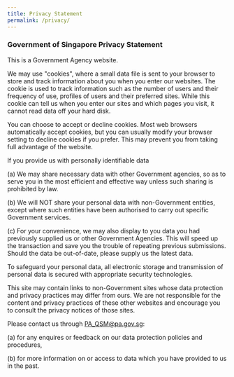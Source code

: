 ```yaml
---
title: Privacy Statement
permalink: /privacy/
---
```

### **Government of Singapore Privacy Statement**

This is a Government Agency website.  
 
We may use "cookies", where a small data file is sent to your browser to store and track information about you when you enter our websites. The cookie is used to track information such as the number of users and their frequency of use, profiles of users and their preferred sites. While this cookie can tell us when you enter our sites and which pages you visit, it cannot read data off your hard disk.
 
You can choose to accept or decline cookies. Most web browsers automatically accept cookies, but you can usually modify your browser setting to decline cookies if you prefer. This may prevent you from taking full advantage of the website.
 
If you provide us with personally identifiable data
 
(a) We may share necessary data with other Government agencies, so as to serve you in the most efficient and effective way unless such sharing is prohibited by law.
 
(b) We will NOT share your personal data with non-Government entities, except where such entities have been authorised to carry out specific Government services.
 
(c) For your convenience, we may also display to you data you had previously supplied us or other Government Agencies. This will speed up the transaction and save you the trouble of repeating previous submissions. Should the data be out-of-date, please supply us the latest data.   
   
To safeguard your personal data, all electronic storage and transmission of personal data is secured with appropriate security technologies.
 
This site may contain links to non-Government sites whose data protection and privacy practices may differ from ours. We are not responsible for the content and privacy practices of these other websites and encourage you to consult the privacy notices of those sites.
 
Please contact us through PA_QSM@pa.gov.sg:
 
(a) for any enquires or feedback on our data protection policies and procedures,
 
(b) for more information on or access to data which you have provided to us in the past.